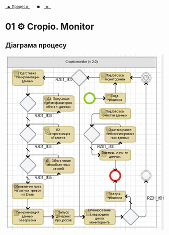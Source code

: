 ﻿[` ⏏ Процеси `](../../README.md)    ` ■ `  [` ▶ `](../P02/P02.md)
# 01 ⚙ Cropio. Monitor

## Діаграма процесу
![P01_Diagram](./Images/P01_Diagram.png)